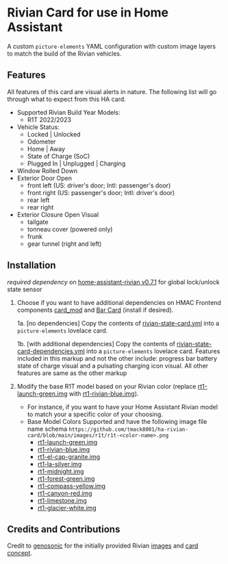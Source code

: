 # Rivian Card for use in Home Assistant

A custom `picture-elements` YAML configuration with custom image layers to match the build of the Rivian vehicles.


## Features
All features of this card are visual alerts in nature. The following list will go through what to expect from this HA card.

- Supported Rivian Build Year Models:
    - R1T 2022/2023
- Vehicle Status:
    - Locked | Unlocked
    - Odometer
    - Home | Away
    - State of Charge (SoC)
    - Plugged In | Unplugged | Charging
- Window Rolled Down
- Exterior Door Open
    - front left (US: driver's door; Intl: passenger's door)
    - front right (US: passenger's door; Intl: driver's door)
    - rear left
    - rear right
- Exterior Closure Open Visual
    - tailgate
    - tonneau cover (powered only)
    - frunk
    - gear tunnel (right and left)



## Installation

*required dependency* on [home-assistant-rivian  v0.7.1](https://github.com/bretterer/home-assistant-rivian/releases/tag/0.7.1) for global lock/unlock state sensor

1. Choose if you want to have additional dependencies on HMAC Frontend components [card_mod](https://github.com/thomasloven/lovelace-card-mod) and [Bar Card](https://github.com/custom-cards/bar-card) (install if desired).

    1a. [no dependencies] Copy the contents of [rivian-state-card.yml](https://github.com/tmack8001/ha-rivian-card/blob/main/src/custom-elements/rivian-state-card.yml) into a `picture-elements` lovelace card. 

    1b. [with additional dependencies] Copy the contents of [rivian-state-card-dependencies.yml](https://github.com/tmack8001/ha-rivian-card/blob/main/src/custom-elements/rivian-state-card-dependencies.yml) into a `picture-elements` lovelace card. Features included in this markup and not the other include: progress bar battery state of charge visual and a pulsating charging icon visual. All other features are same as the other markup

2. Modify the base R1T model based on your Rivian color (replace [rt1-launch-green.img](https://github.com/tmack8001/ha-rivian-card/blob/main/images/r1t/r1t-launch-green.png) with [rt1-rivian-blue.img](https://github.com/tmack8001/ha-rivian-card/blob/main/images/r1t/r1t-rivian-blue.png)). 
    - For instance, if you want to have your Home Assistant Rivian model to match your a specific color of your choosing.
    - Base Model Colors Supported and have the following image file name schema `https://github.com/tmack8001/ha-rivian-card/blob/main/images/r1t/r1t-<color-name>.png`
        - [rt1-launch-green.img](https://github.com/tmack8001/ha-rivian-card/blob/main/images/r1t/r1t-launch-green.png)
        - [rt1-rivian-blue.img](https://github.com/tmack8001/ha-rivian-card/blob/main/images/r1t/r1t-rivian-blue.png)
        - [rt1-el-cap-granite.img](https://github.com/tmack8001/ha-rivian-card/blob/main/images/r1t/r1t-el-cap-granite.png)
        - [rt1-la-silver.img](https://github.com/tmack8001/ha-rivian-card/blob/main/images/r1t/r1t-launch-green.png)
        - [rt1-midnight.img](https://github.com/tmack8001/ha-rivian-card/blob/main/images/r1t/r1t-midnight.png)
        - [rt1-forest-green.img](https://github.com/tmack8001/ha-rivian-card/blob/main/images/r1t/r1t-forest-green.png)
        - [rt1-compass-yellow.img](https://github.com/tmack8001/ha-rivian-card/blob/main/images/r1t/r1t-compass-yellow.png)
        - [rt1-canyon-red.img](https://github.com/tmack8001/ha-rivian-card/blob/main/images/r1t/r1t-canyon-red.png)
        - [rt1-limestone.img](https://github.com/tmack8001/ha-rivian-card/blob/main/images/r1t/r1t-limestone.png)
        - [rt1-glacier-white.img](https://github.com/tmack8001/ha-rivian-card/blob/main/images/r1t/r1t-glacier-white.png)

## Credits and Contributions

Credit to [genosonic](https://community.home-assistant.io/u/genosonic) for the initially provided Rivian [images](https://community.home-assistant.io/t/generic-vehicle-card/397844/28) and [card concept](https://community.home-assistant.io/t/generic-vehicle-card/397844/5).
